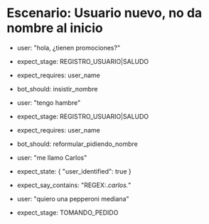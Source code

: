 # Escenario: Usuario nuevo, no da nombre al inicio
- user: "hola, ¿tienen promociones?"
- expect_stage: REGISTRO_USUARIO|SALUDO
- expect_requires: user_name
- bot_should: insistir_nombre

- user: "tengo hambre"
- expect_stage: REGISTRO_USUARIO|SALUDO
- expect_requires: user_name
- bot_should: reformular_pidiendo_nombre

- user: "me llamo Carlos"
- expect_state: { "user_identified": true }
- expect_say_contains: "REGEX:.*carlos.*"

- user: "quiero una pepperoni mediana"
- expect_stage: TOMANDO_PEDIDO
